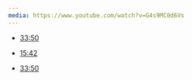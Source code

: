 ```yaml
---
media: https://www.youtube.com/watch?v=G4s9MC0d6Vs
---
```


- [33:50](https://www.youtube.com/watch?v=G4s9MC0d6Vs&t=2031#t=33:51.00) 



- [15:42](https://www.youtube.com/watch?v=G4s9MC0d6Vs&t=942#t=15:42) 


- [33:50](https://www.youtube.com/watch?v=G4s9MC0d6Vs&t=2031#t=33:51.00) 